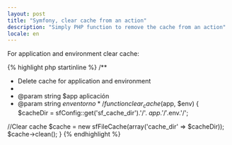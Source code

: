 ```yaml
---
layout: post
title: "Symfony, clear cache from an action"
description: "Simply PHP function to remove the cache from an action"
locale: en
---
```


For application and environment clear cache: 

{% highlight php startinline %}
/**
 * Delete cache for application and environment
 *
 * @param string $app aplicación
 * @param string $env entorno
 */
function clear_cache ($app, $env)
{
  $cacheDir = sfConfig::get('sf_cache_dir').'/'. $app.'/'.$env.'/';

  //Clear cache
  $cache = new sfFileCache(array('cache_dir' => $cacheDir));
  $cache->clean();
}
{% endhighlight %}
